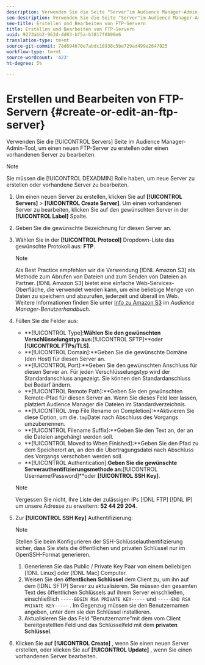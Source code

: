 ```yaml
---
description: Verwenden Sie die Seite "Server"im Audience Manager-Admin-Tool, um einen neuen FTP-Server zu erstellen oder einen vorhandenen Server zu bearbeiten.
seo-description: Verwenden Sie die Seite "Server"im Audience Manager-Admin-Tool, um einen neuen FTP-Server zu erstellen oder einen vorhandenen Server zu bearbeiten.
seo-title: Erstellen und Bearbeiten von FTP-Servern
title: Erstellen und Bearbeiten von FTP-Servern
uuid: 9273abb2-963d-4d83-bf5a-b3817f0b90e6
translation-type: tm+mt
source-git-commit: 78d694670e7abdc18938c5be729ad499e2647825
workflow-type: tm+mt
source-wordcount: '423'
ht-degree: 5%

---
```



# Erstellen und Bearbeiten von FTP-Servern {#create-or-edit-an-ftp-server}

Verwenden Sie die [!UICONTROL Servers] Seite im Audience Manager-Admin-Tool, um einen neuen FTP-Server zu erstellen oder einen vorhandenen Server zu bearbeiten.

>[!NOTE]
>
>Sie müssen die [!UICONTROL DEXADMIN] Rolle haben, um neue Server zu erstellen oder vorhandene Server zu bearbeiten.

1. Um einen neuen Server zu erstellen, klicken Sie auf **[!UICONTROL Servers]** > **[!UICONTROL Create Server]**. Um einen vorhandenen Server zu bearbeiten, klicken Sie auf den gewünschten Server in der **[!UICONTROL Label]** Spalte.
1. Geben Sie die gewünschte Bezeichnung für diesen Server an.
1. Wählen Sie in der **[!UICONTROL Protocol]** Dropdown-Liste das gewünschte Protokoll aus: **FTP**.

   >[!NOTE]
   >
   >Als Best Practice empfehlen wir die Verwendung [!DNL Amazon S3] als Methode zum Abrufen von Dateien und zum Senden von Dateien an Partner. [!DNL Amazon S3] bietet eine einfache Web-Services-Oberfläche, die verwendet werden kann, um eine beliebige Menge von Daten zu speichern und abzurufen, jederzeit und überall im Web. Weitere Informationen finden Sie unter [Info zu Amazon S3](https://docs.adobe.com/content/help/en/audience-manager/user-guide/reference/amazon-s3.html) im *Audience Manager-Benutzerhandbuch*.

1. Füllen Sie die Felder aus:

   * **[!UICONTROL Type]:**Wählen Sie den gewünschten Verschlüsselungstyp aus:**[!UICONTROL SFTP]**oder **[!UICONTROL FTPs/TLS]**.
   * **[!UICONTROL Domain]:**Geben Sie die gewünschte Domäne (den Host) für diesen Server an.
   * **[!UICONTROL Port]:**Geben Sie den gewünschten Anschluss für diesen Server an. Für jeden Verschlüsselungstyp wird der Standardanschluss angezeigt. Sie können den Standardanschluss bei Bedarf ändern.
   * **[!UICONTROL Remote Path]:**Geben Sie den gewünschten Remote-Pfad für diesen Server an. Wenn Sie dieses Feld leer lassen, platziert Audience Manager die Dateien im Standardverzeichnis.
   * **[!UICONTROL .tmp File Rename on Completion]:**Aktivieren Sie diese Option, um die`.tmp`Datei nach Abschluss des Vorgangs umzubenennen.
   * **[!UICONTROL Filename Suffix]:**Geben Sie den Text an, der an die Dateien angehängt werden soll.
   * **[!UICONTROL Moved to When Finished]:**Geben Sie den Pfad zu dem Speicherort an, an den die Übertragungsdatei nach Abschluss des Vorgangs verschoben werden soll.
   * **[!UICONTROL Authentication]:**Geben Sie die gewünschte Serverauthentifizierungsmethode an:**[!UICONTROL Username/Password]**oder **[!UICONTROL SSH Key]**.

   >[!NOTE]
   >
   >Vergessen Sie nicht, Ihre Liste der zulässigen IPs [!DNL FTP] [!DNL IP] um unsere Adresse zu erweitern: **52 44 29 204**.

1. Zur **[!UICONTROL SSH Key]** Authentifizierung:
   >[!NOTE]
   >
   >Stellen Sie beim Konfigurieren der SSH-Schlüsselauthentifizierung sicher, dass Sie stets die öffentlichen und privaten Schlüssel nur im OpenSSH-Format generieren.
   1. Generieren Sie das Public / Private Key Paar von einem beliebigen [!DNL Linux] oder [!DNL Mac] Computer.
   1. Weisen Sie den **öffentlichen Schlüssel** dem Client zu, um ihn auf dem [!DNL SFTP] Server zu aktualisieren. Sie müssen den gesamten Text des öffentlichen Schlüssels auf ihrem Server einschließen, einschließlich `-----BEGIN RSA PRIVATE KEY-----` und `-----END RSA PRIVATE KEY-----` . Im Gegenzug müssen sie den Benutzernamen angeben, unter dem sie den Schlüssel installieren.
   1. Aktualisieren Sie das Feld &quot;Benutzername&quot;mit dem vom Client bereitgestellten Feld und das Schlüsselfeld mit dem **privaten Schlüssel**.
1. Klicken Sie auf **[!UICONTROL Create]** , wenn Sie einen neuen Server erstellen, oder klicken Sie auf **[!UICONTROL Update]** , wenn Sie einen vorhandenen Server bearbeiten.
